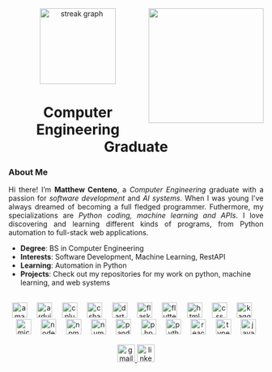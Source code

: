 <img align="right" height="227" src="https://media.tenor.com/iCqG_iT-h48AAAAM/bills-ugh.gif"  />

<div align="center">
    <img src="https://streak-stats.demolab.com?user=matthewaizon&locale=en&mode=daily&theme=tokyonight&hide_border=false&border_radius=5" height="150" alt="streak graph"  />
</div>

<h1 align="center">Computer Engineering Graduate</h1>

<h3 align="left">About Me</h3>

<p align="justify">
    Hi there!  I’m <b>Matthew Centeno</b>, a <i>Computer Engineering</i> graduate with a passion for <i>software development</i> and <i>AI systems</i>.
    When I was young I've always dreamed of becoming a full fledged programmer. Futhermore, my specializations are <i>Python coding, machine learning and APIs</i>.
    I love discovering and learning different kinds of programs, from Python automation to full-stack web applications.
</p>

<ul>
    <li><b>Degree</b>: BS in Computer Engineering</li>
    <li><b>Interests</b>: Software Development, Machine Learning, RestAPI</li>
    <li><b>Learning</b>: Automation in Python</li>
    <li><b>Projects</b>: Check out my repositories for my work on python, machine learning, and web systems </li>
</ul>

<br>

<div align="center">
    <img src="https://cdn.jsdelivr.net/gh/devicons/devicon/icons/amazonwebservices/amazonwebservices-line-wordmark.svg" height="30" alt="amazonwebservices logo"  />
    <img width="11.5" />
    <img src="https://cdn.jsdelivr.net/gh/devicons/devicon/icons/arduino/arduino-original.svg" height="30" alt="arduino logo"  />
    <img width="11.5" />
    <img src="https://cdn.jsdelivr.net/gh/devicons/devicon/icons/cplusplus/cplusplus-original.svg" height="30" alt="cplusplus logo"  />
    <img width="11.5" />
    <img src="https://cdn.jsdelivr.net/gh/devicons/devicon/icons/csharp/csharp-original.svg" height="30" alt="csharp logo"  />
    <img width="11.5" />
    <img src="https://cdn.jsdelivr.net/gh/devicons/devicon/icons/dart/dart-original.svg" height="30" alt="dart logo"  />
    <img width="11.5" />
    <img src="https://cdn.jsdelivr.net/gh/devicons/devicon/icons/flask/flask-original.svg" height="30" alt="flask logo"  />
    <img width="11.5" />
    <img src="https://cdn.jsdelivr.net/gh/devicons/devicon/icons/flutter/flutter-original.svg" height="30" alt="flutter logo"  />
    <img width="11.5" />
    <img src="https://cdn.jsdelivr.net/gh/devicons/devicon/icons/html5/html5-original.svg" height="30" alt="html5 logo"  />
    <img width="11.5" />
    <img src="https://cdn.jsdelivr.net/gh/devicons/devicon/icons/css3/css3-original.svg" height="30" alt="css logo"  />
    <img width="11.5" />
    <img src="https://cdn.jsdelivr.net/gh/devicons/devicon/icons/kaggle/kaggle-original.svg" height="30" alt="kaggle logo"  />
    <img width="11.5" />
    <img src="https://cdn.jsdelivr.net/gh/devicons/devicon/icons/microsoftsqlserver/microsoftsqlserver-plain.svg" height="30" alt="microsoftsqlserver logo"  />
    <img width="11.5" />
    <img src="https://cdn.jsdelivr.net/gh/devicons/devicon/icons/nodejs/nodejs-original.svg" height="30" alt="nodejs logo"  />
    <img width="11.5" />
    <img src="https://cdn.jsdelivr.net/gh/devicons/devicon/icons/npm/npm-original-wordmark.svg" height="30" alt="npm logo"  />
    <img width="11.5" />
    <img src="https://cdn.jsdelivr.net/gh/devicons/devicon/icons/numpy/numpy-original.svg" height="30" alt="numpy logo"  />
    <img width="11.5" />
    <img src="https://cdn.jsdelivr.net/gh/devicons/devicon/icons/pandas/pandas-original.svg" height="30" alt="pandas logo"  />
    <img width="11.5" />
    <img src="https://cdn.jsdelivr.net/gh/devicons/devicon/icons/php/php-original.svg" height="30" alt="php logo"  />
    <img width="11.5" />
    <img src="https://cdn.jsdelivr.net/gh/devicons/devicon/icons/python/python-original.svg" height="30" alt="python logo"  />
    <img width="11.5" />
    <img src="https://cdn.jsdelivr.net/gh/devicons/devicon/icons/react/react-original.svg" height="30" alt="react logo"  />
    <img width="11.5" />
    <img src="https://cdn.jsdelivr.net/gh/devicons/devicon/icons/typescript/typescript-original.svg" height="30" alt="typescript logo"  />
    <img width="11.5" />
    <img src="https://cdn.jsdelivr.net/gh/devicons/devicon/icons/javascript/javascript-original.svg" height="30" alt="javascript logo"  />
</div>

<br>

<div align="center">
    <a href="https://mail.google.com/mail/u/0/?view=cm&to=matthewcenteno50@gmail.com" target="_blank" rel="noopener noreferrer">
        <img src="https://img.shields.io/static/v1?message=Gmail&logo=gmail&label=&color=D14836&logoColor=white&labelColor=&style=for-the-badge" height="35" alt="gmail logo"  />
    </a>
    <a href="https://www.linkedin.com/in/matthewaizon/" target="_blank" rel="noopener noreferrer">    
        <img src="https://img.shields.io/static/v1?message=LinkedIn&logo=linkedin&label=&color=0077B5&logoColor=white&labelColor=&style=for-the-badge" height="35" alt="linkedin logo"  />
    </a>
</div>  
